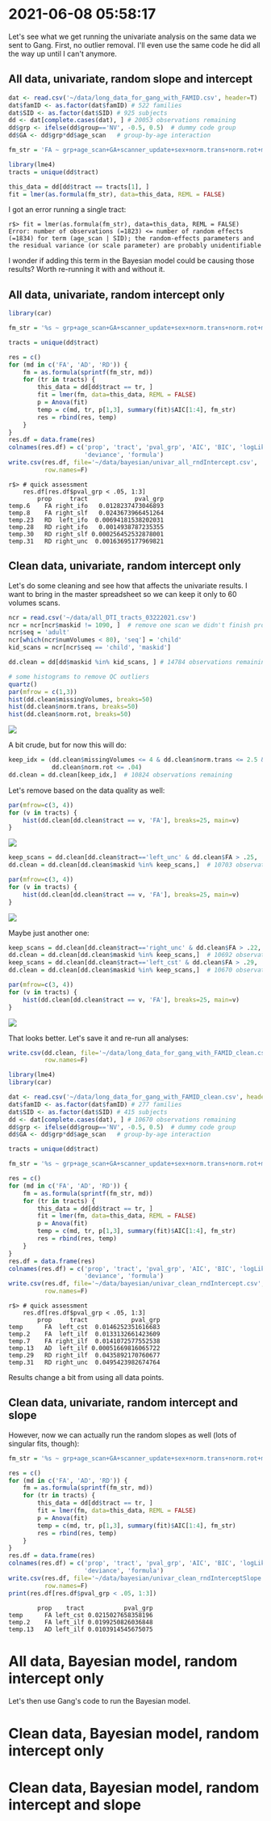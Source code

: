 # 2021-06-08 05:58:17

Let's see what we get running the univariate analysis on the same data we sent
to Gang. First, no outlier removal. I'll even use the same code he did all the
way up until I can't anymore.

## All data, univariate, random slope and intercept

```r
dat <- read.csv('~/data/long_data_for_gang_with_FAMID.csv', header=T)
dat$famID <- as.factor(dat$famID) # 522 families
dat$SID <- as.factor(dat$SID) # 925 subjects
dd <- dat[complete.cases(dat), ] # 20053 observations remaining
dd$grp <- ifelse(dd$group=='NV', -0.5, 0.5)  # dummy code group
dd$GA <- dd$grp*dd$age_scan   # group-by-age interaction

fm_str = 'FA ~ grp+age_scan+GA+scanner_update+sex+norm.trans+norm.rot+missingVolumes+ (age_scan|famID)+(age_scan|SID)'

library(lme4)
tracts = unique(dd$tract)

this_data = dd[dd$tract == tracts[1], ]
fit = lmer(as.formula(fm_str), data=this_data, REML = FALSE)
```

I got an error running a single tract:

```
r$> fit = lmer(as.formula(fm_str), data=this_data, REML = FALSE)                          
Error: number of observations (=1823) <= number of random effects (=1834) for term (age_scan | SID); the random-effects parameters and the residual variance (or scale parameter) are probably unidentifiable
```

I wonder if adding this term in the Bayesian model could be causing those
results? Worth re-running it with and without it.

## All data, univariate, random intercept only

```r
library(car)

fm_str = '%s ~ grp+age_scan+GA+scanner_update+sex+norm.trans+norm.rot+missingVolumes+ (1|famID/SID)'

tracts = unique(dd$tract)

res = c()
for (md in c('FA', 'AD', 'RD')) {
    fm = as.formula(sprintf(fm_str, md))
    for (tr in tracts) {
        this_data = dd[dd$tract == tr, ]
        fit = lmer(fm, data=this_data, REML = FALSE)
        p = Anova(fit)
        temp = c(md, tr, p[1,3], summary(fit)$AIC[1:4], fm_str)
        res = rbind(res, temp)
    }
}
res.df = data.frame(res)
colnames(res.df) = c('prop', 'tract', 'pval_grp', 'AIC', 'BIC', 'logLik',
                     'deviance', 'formula')
write.csv(res.df, file='~/data/bayesian/univar_all_rndIntercept.csv',
          row.names=F)
```

```
r$> # quick assessment 
    res.df[res.df$pval_grp < .05, 1:3]
        prop     tract             pval_grp
temp.6    FA right_ifo   0.0128237473046893
temp.8    FA right_slf   0.0243673966451264
temp.23   RD  left_ifo  0.00694181538202031
temp.28   RD right_ifo   0.0014938787235355
temp.30   RD right_slf 0.000256452532878001
temp.31   RD right_unc  0.00163695177969821
```

## Clean data, univariate, random intercept only

Let's do some cleaning and see how that affects the univariate results. I want
to bring in the master spreadsheet so we can keep it only to 60 volumes scans.

```r
ncr = read.csv('~/data/all_DTI_tracts_03222021.csv')
ncr = ncr[ncr$maskid != 1090, ]  # remove one scan we didn't finish processing
ncr$seq = 'adult'
ncr[which(ncr$numVolumes < 80), 'seq'] = 'child'
kid_scans = ncr[ncr$seq == 'child', 'maskid']

dd.clean = dd[dd$maskid %in% kid_scans, ] # 14784 observations remaining

# some histograms to remove QC outliers
quartz()
par(mfrow = c(1,3))
hist(dd.clean$missingVolumes, breaks=50)
hist(dd.clean$norm.trans, breaks=50)
hist(dd.clean$norm.rot, breaks=50)
```

![](images/2021-06-08-06-50-53.png) 

A bit crude, but for now this will do:

```r
keep_idx = (dd.clean$missingVolumes <= 4 & dd.clean$norm.trans <= 2.5 &
            dd.clean$norm.rot <= .04)
dd.clean = dd.clean[keep_idx,]  # 10824 observations remaining
```

Let's remove based on the data quality as well:

```r
par(mfrow=c(3, 4))
for (v in tracts) {
    hist(dd.clean[dd.clean$tract == v, 'FA'], breaks=25, main=v)
}
```

![](images/2021-06-08-06-58-05.png)

```r
keep_scans = dd.clean[dd.clean$tract=='left_unc' & dd.clean$FA > .25, 'maskid']
dd.clean = dd.clean[dd.clean$maskid %in% keep_scans,]  # 10703 observations

par(mfrow=c(3, 4))
for (v in tracts) {
    hist(dd.clean[dd.clean$tract == v, 'FA'], breaks=25, main=v)
}
```

![](images/2021-06-08-07-03-13.png)

Maybe just another one:

```r
keep_scans = dd.clean[dd.clean$tract=='right_unc' & dd.clean$FA > .22, 'maskid']
dd.clean = dd.clean[dd.clean$maskid %in% keep_scans,]  # 10692 observations
keep_scans = dd.clean[dd.clean$tract=='left_cst' & dd.clean$FA > .29, 'maskid']
dd.clean = dd.clean[dd.clean$maskid %in% keep_scans,]  # 10670 observations

par(mfrow=c(3, 4))
for (v in tracts) {
    hist(dd.clean[dd.clean$tract == v, 'FA'], breaks=25, main=v)
}
```

![](images/2021-06-08-07-06-07.png)

That looks better. Let's save it and re-run all analyses:

```r
write.csv(dd.clean, file='~/data/long_data_for_gang_with_FAMID_clean.csv',
          row.names=F)
```

```r
library(lme4)
library(car)

dat <- read.csv('~/data/long_data_for_gang_with_FAMID_clean.csv', header=T)
dat$famID <- as.factor(dat$famID) # 277 families
dat$SID <- as.factor(dat$SID) # 415 subjects
dd <- dat[complete.cases(dat), ] # 10670 observations remaining
dd$grp <- ifelse(dd$group=='NV', -0.5, 0.5)  # dummy code group
dd$GA <- dd$grp*dd$age_scan   # group-by-age interaction

tracts = unique(dd$tract)

fm_str = '%s ~ grp+age_scan+GA+scanner_update+sex+norm.trans+norm.rot+missingVolumes+ (1|famID/SID)'

res = c()
for (md in c('FA', 'AD', 'RD')) {
    fm = as.formula(sprintf(fm_str, md))
    for (tr in tracts) {
        this_data = dd[dd$tract == tr, ]
        fit = lmer(fm, data=this_data, REML = FALSE)
        p = Anova(fit)
        temp = c(md, tr, p[1,3], summary(fit)$AIC[1:4], fm_str)
        res = rbind(res, temp)
    }
}
res.df = data.frame(res)
colnames(res.df) = c('prop', 'tract', 'pval_grp', 'AIC', 'BIC', 'logLik',
                     'deviance', 'formula')
write.csv(res.df, file='~/data/bayesian/univar_clean_rndIntercept.csv',
          row.names=F)
```

```
r$> # quick assessment 
    res.df[res.df$pval_grp < .05, 1:3]
        prop     tract            pval_grp
temp      FA  left_cst  0.0146252351616683
temp.2    FA  left_ilf  0.0133132661423609
temp.7    FA right_ilf  0.0141072577552538
temp.13   AD  left_ilf 0.00051669816065722
temp.29   RD right_ilf  0.0435892170760677
temp.31   RD right_unc  0.0495423982674764
```

Results change a bit from using all data points. 

## Clean data, univariate, random intercept and slope

However, now we can actually run the random slopes as well (lots of singular fits, though):

```r
fm_str = '%s ~ grp+age_scan+GA+scanner_update+sex+norm.trans+norm.rot+missingVolumes+ (age_scan|famID/SID)'

res = c()
for (md in c('FA', 'AD', 'RD')) {
    fm = as.formula(sprintf(fm_str, md))
    for (tr in tracts) {
        this_data = dd[dd$tract == tr, ]
        fit = lmer(fm, data=this_data, REML = FALSE)
        p = Anova(fit)
        temp = c(md, tr, p[1,3], summary(fit)$AIC[1:4], fm_str)
        res = rbind(res, temp)
    }
}
res.df = data.frame(res)
colnames(res.df) = c('prop', 'tract', 'pval_grp', 'AIC', 'BIC', 'logLik',
                     'deviance', 'formula')
write.csv(res.df, file='~/data/bayesian/univar_clean_rndInterceptSlope.csv',
          row.names=F)
print(res.df[res.df$pval_grp < .05, 1:3])
```

```
        prop    tract           pval_grp
temp      FA left_cst 0.0215027658358196
temp.2    FA left_ilf 0.0199250826036848
temp.13   AD left_ilf 0.0103914545675075
```


# All data, Bayesian model, random intercept only

Let's then use Gang's code to run the Bayesian model.

# Clean data, Bayesian model, random intercept only

# Clean data, Bayesian model, random intercept and slope